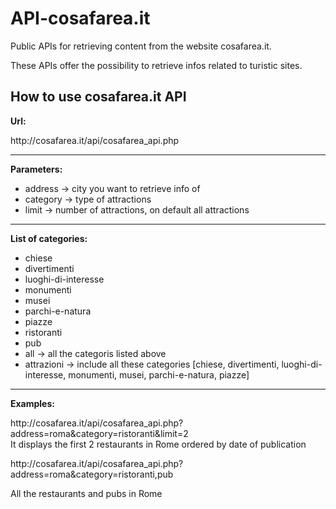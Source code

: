 # API-cosafarea.it
Public APIs for retrieving content from the website cosafarea.it. 

These APIs offer the possibility to retrieve infos related to turistic sites.

<h2>How to use cosafarea.it API</h2>

<b>Url: </b>
<p>http://cosafarea.it/api/cosafarea_api.php</p>
<hr>

<b>Parameters: </b>
<ul>
<li>address -> city you want to retrieve info of</li>
<li>category -> type of attractions</li>
<li>limit -> number of attractions, on default all attractions</li>
</ul>
<hr>

<b>List of categories: </b>
<ul>
<li>chiese</li>
<li>divertimenti</li>
<li>luoghi-di-interesse</li>
<li>monumenti</li>
<li>musei</li>
<li>parchi-e-natura</li>
<li>piazze</li>
<li>ristoranti</li>
<li>pub</li>
<li>all -> all the categoris listed above</li>
<li>attrazioni -> include all these categories [chiese, divertimenti, luoghi-di-interesse, monumenti, musei, parchi-e-natura, piazze] </li>
</ul>
<hr>
<b>Examples:</b>

<p>http://cosafarea.it/api/cosafarea_api.php?address=roma&category=ristoranti&limit=2
<br/>
It displays the first 2 restaurants in Rome ordered by date of publication</p>
<p>
http://cosafarea.it/api/cosafarea_api.php?address=roma&category=ristoranti,pub
<br/>
<p>
All the restaurants and pubs in Rome
</p>
